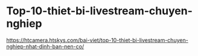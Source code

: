 # Top-10-thiet-bi-livestream-chuyen-nghiep
https://htcamera.htskys.com/bai-viet/top-10-thiet-bi-livestream-chuyen-nghiep-nhat-dinh-ban-nen-co/
